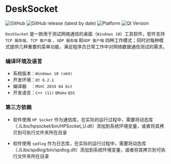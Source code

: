 # DeskSocket

![GitHub](https://img.shields.io/github/license/Mtr1994/DeskSocket)
![GitHub release (latest by date)](https://img.shields.io/github/v/release/Mtr1994/DeskSocket)
![Platform](https://img.shields.io/badge/paltform-win--64-brightgreen)
![Qt Version](https://img.shields.io/badge/Qt-6.x.x、5.x.x-yellowgreen)

`DeskSocket` 是一款用于测试网络通信的桌面（`Windows 10`）工具软件，软件支持 `TCP 服务端`、`TCP 客户端` 、`UDP 服务端` 和`UDP 客户端` 四种工作模式；同时对每种模式提供几种重要的菜单功能，满足程序员日常工作中对网络数据通信测试的需求。

### 编译环境及语言

* 系统版本：`Windows 10 (x64)` 
* 开发环境：`Qt 6.2.1` 
* 编译器　：`MSVC 2019 64 bit`
* 开发语言：`C++ (11)`    `QMake`    `QSS`

### 第三方依赖

* 软件使用 `HP Socket` 作为通信库，在实际的运行过程中，需要将动态库（./Libs/hpsocket/bin/HPSocket_U.dll）添加到系统环境变量，或者将其拷贝到可执行文件夹所在目录

* 软件使用 `spdlog` 作为日志库，在实际的运行过程中，需要将动态库（./Libs/spdlog/bin/spdlog.dll）添加到系统环境变量，或者将其拷贝到可执行文件夹所在目录
